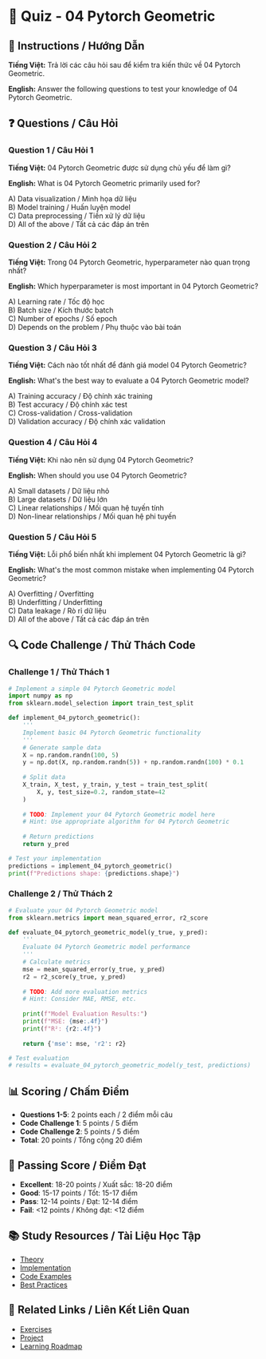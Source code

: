 # 🧠 Quiz - 04 Pytorch Geometric

## 📝 Instructions / Hướng Dẫn

**Tiếng Việt:** Trả lời các câu hỏi sau để kiểm tra kiến thức về 04 Pytorch Geometric.

**English:** Answer the following questions to test your knowledge of 04 Pytorch Geometric.

## ❓ Questions / Câu Hỏi

### Question 1 / Câu Hỏi 1
**Tiếng Việt:** 04 Pytorch Geometric được sử dụng chủ yếu để làm gì?

**English:** What is 04 Pytorch Geometric primarily used for?

A) Data visualization / Minh họa dữ liệu  
B) Model training / Huấn luyện model  
C) Data preprocessing / Tiền xử lý dữ liệu  
D) All of the above / Tất cả các đáp án trên

### Question 2 / Câu Hỏi 2
**Tiếng Việt:** Trong 04 Pytorch Geometric, hyperparameter nào quan trọng nhất?

**English:** Which hyperparameter is most important in 04 Pytorch Geometric?

A) Learning rate / Tốc độ học  
B) Batch size / Kích thước batch  
C) Number of epochs / Số epoch  
D) Depends on the problem / Phụ thuộc vào bài toán

### Question 3 / Câu Hỏi 3
**Tiếng Việt:** Cách nào tốt nhất để đánh giá model 04 Pytorch Geometric?

**English:** What's the best way to evaluate a 04 Pytorch Geometric model?

A) Training accuracy / Độ chính xác training  
B) Test accuracy / Độ chính xác test  
C) Cross-validation / Cross-validation  
D) Validation accuracy / Độ chính xác validation

### Question 4 / Câu Hỏi 4
**Tiếng Việt:** Khi nào nên sử dụng 04 Pytorch Geometric?

**English:** When should you use 04 Pytorch Geometric?

A) Small datasets / Dữ liệu nhỏ  
B) Large datasets / Dữ liệu lớn  
C) Linear relationships / Mối quan hệ tuyến tính  
D) Non-linear relationships / Mối quan hệ phi tuyến

### Question 5 / Câu Hỏi 5
**Tiếng Việt:** Lỗi phổ biến nhất khi implement 04 Pytorch Geometric là gì?

**English:** What's the most common mistake when implementing 04 Pytorch Geometric?

A) Overfitting / Overfitting  
B) Underfitting / Underfitting  
C) Data leakage / Rò rỉ dữ liệu  
D) All of the above / Tất cả các đáp án trên

## 🔍 Code Challenge / Thử Thách Code

### Challenge 1 / Thử Thách 1
```python
# Implement a simple 04 Pytorch Geometric model
import numpy as np
from sklearn.model_selection import train_test_split

def implement_04_pytorch_geometric():
    '''
    Implement basic 04 Pytorch Geometric functionality
    '''
    # Generate sample data
    X = np.random.randn(100, 5)
    y = np.dot(X, np.random.randn(5)) + np.random.randn(100) * 0.1
    
    # Split data
    X_train, X_test, y_train, y_test = train_test_split(
        X, y, test_size=0.2, random_state=42
    )
    
    # TODO: Implement your 04 Pytorch Geometric model here
    # Hint: Use appropriate algorithm for 04 Pytorch Geometric
    
    # Return predictions
    return y_pred

# Test your implementation
predictions = implement_04_pytorch_geometric()
print(f"Predictions shape: {predictions.shape}")
```

### Challenge 2 / Thử Thách 2
```python
# Evaluate your 04 Pytorch Geometric model
from sklearn.metrics import mean_squared_error, r2_score

def evaluate_04_pytorch_geometric_model(y_true, y_pred):
    '''
    Evaluate 04 Pytorch Geometric model performance
    '''
    # Calculate metrics
    mse = mean_squared_error(y_true, y_pred)
    r2 = r2_score(y_true, y_pred)
    
    # TODO: Add more evaluation metrics
    # Hint: Consider MAE, RMSE, etc.
    
    print(f"Model Evaluation Results:")
    print(f"MSE: {mse:.4f}")
    print(f"R²: {r2:.4f}")
    
    return {'mse': mse, 'r2': r2}

# Test evaluation
# results = evaluate_04_pytorch_geometric_model(y_test, predictions)
```

## 📊 Scoring / Chấm Điểm

- **Questions 1-5**: 2 points each / 2 điểm mỗi câu
- **Code Challenge 1**: 5 points / 5 điểm
- **Code Challenge 2**: 5 points / 5 điểm
- **Total**: 20 points / Tổng cộng 20 điểm

## 🎯 Passing Score / Điểm Đạt

- **Excellent**: 18-20 points / Xuất sắc: 18-20 điểm
- **Good**: 15-17 points / Tốt: 15-17 điểm  
- **Pass**: 12-14 points / Đạt: 12-14 điểm
- **Fail**: <12 points / Không đạt: <12 điểm

## 📚 Study Resources / Tài Liệu Học Tập

- [Theory](./THEORY_04_pytorch_geometric.md)
- [Implementation](./IMPLEMENTATION_04_pytorch_geometric.md)
- [Code Examples](./CODE_EXAMPLES_04_pytorch_geometric.md)
- [Best Practices](./BEST_PRACTICES_04_pytorch_geometric.md)

## 🔗 Related Links / Liên Kết Liên Quan

- [Exercises](./EXERCISES_04_pytorch_geometric.md)
- [Project](./PROJECT_04_pytorch_geometric.md)
- [Learning Roadmap](./LEARNING_ROADMAP_04_pytorch_geometric.md)
